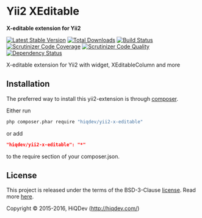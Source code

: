 Yii2 XEditable
==============

**X-editable extension for Yii2**

[![Latest Stable Version](https://poser.pugx.org/hiqdev/yii2-x-editable/v/stable)](https://packagist.org/packages/hiqdev/yii2-x-editable)
[![Total Downloads](https://poser.pugx.org/hiqdev/yii2-x-editable/downloads)](https://packagist.org/packages/hiqdev/yii2-x-editable)
[![Build Status](https://img.shields.io/travis/hiqdev/yii2-x-editable.svg)](https://travis-ci.org/hiqdev/yii2-x-editable)
[![Scrutinizer Code Coverage](https://img.shields.io/scrutinizer/coverage/g/hiqdev/yii2-x-editable.svg)](https://scrutinizer-ci.com/g/hiqdev/yii2-x-editable/)
[![Scrutinizer Code Quality](https://img.shields.io/scrutinizer/g/hiqdev/yii2-x-editable.svg)](https://scrutinizer-ci.com/g/hiqdev/yii2-x-editable/)
[![Dependency Status](https://www.versioneye.com/php/hiqdev:yii2-x-editable/dev-master/badge.svg)](https://www.versioneye.com/php/hiqdev:yii2-x-editable/dev-master)

X-editable extension for Yii2 with widget, XEditableColumn and more

## Installation

The preferred way to install this yii2-extension is through [composer](http://getcomposer.org/download/).

Either run

```sh
php composer.phar require "hiqdev/yii2-x-editable"
```

or add

```json
"hiqdev/yii2-x-editable": "*"
```

to the require section of your composer.json.

## License

This project is released under the terms of the BSD-3-Clause [license](LICENSE).
Read more [here](http://choosealicense.com/licenses/bsd-3-clause).

Copyright © 2015-2016, HiQDev (http://hiqdev.com/)
